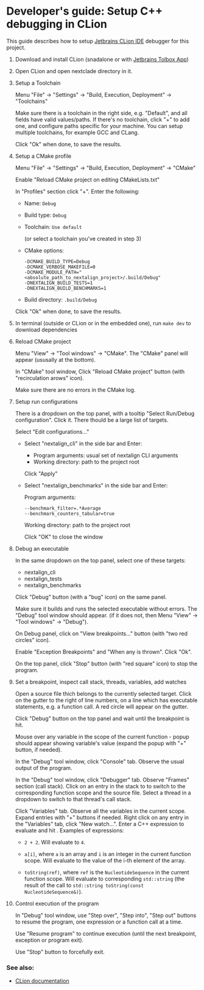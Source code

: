 # Developer's guide: Setup C++ debugging in CLion

This guide describes how to setup [Jetbrains CLion IDE](https://www.jetbrains.com/clion/) debugger for this project.

1. Download and install CLion (snadalone or with [Jetbrains Tolbox App](https://www.jetbrains.com/toolbox-app/))

2. Open CLion and open nextclade directory in it.

3. Setup a Toolchain

   Menu "File" -> "Settings" -> "Build, Execution, Deployment" -> "Toolchains"

   Make sure there is a toolchain in the right side, e.g. "Default", and all fields have valid values/paths.
   If there's no toolchain, click "+" to add one, and configure paths specific for your machine.
   You can setup multiple toolchains, for example GCC and CLang.

   Click "Ok" when done, to save the results.

4. Setup a CMake profile

   Menu "File" -> "Settings" -> "Build, Execution, Deployment" -> "CMake"

   Enable "Reload CMake project on editing CMakeLists.txt"

   In "Profiles" section click "+". Enter the following:

   - Name: `Debug`

   - Build type: `Debug`

   - Toolchain: `Use default`

     (or select a toolchain you've created in step 3)

   - CMake options:

     ```
     -DCMAKE_BUILD_TYPE=Debug
     -DCMAKE_VERBOSE_MAKEFILE=0
     -DCMAKE_MODULE_PATH="<absolute_path_to_nextalign_project>/.build/Debug"
     -DNEXTALIGN_BUILD_TESTS=1
     -DNEXTALIGN_BUILD_BENCHMARKS=1
     ```

   - Build directory: `.build/Debug`

   Click "Ok" when done, to save the results.

5. In terminal (outside or CLion or in the embedded one), run `make dev` to download dependencies

6. Reload CMake project

   Menu "View" -> "Tool windows" -> "CMake". The "CMake" panel will appear (ususally at the bottom).

   In "CMake" tool window, Click "Reload CMake project" button (with "recirculation arows" icon).

   Make sure there are no errors in the CMake log.

7. Setup run configurations

   There is a dropdown on the top panel, with a tooltip "Select Run/Debug configuration". Click it. There thould be a large list of targets.

   Select "Edit configurations..."

   - Select "nextalign_cli" in the side bar and Enter:

     - Program arguments: usual set of nextalign CLI arguments
     - Working directory: path to the project root

     Click "Apply"

   - Select "nextalign_benchmarks" in the side bar and Enter:

     Program arguments:

     ```
     --benchmark_filter=.*Average
     --benchmark_counters_tabular=true
     ```

     Working directory: path to the project root

     Click "OK" to close the window

8. Debug an executable

   In the same dropdown on the top panel, select one of these targets:

   - nextalign_cli
   - nextalign_tests
   - nextalign_benchmarks

   Click "Debug" button (with a "bug" icon) on the same panel.

   Make sure it builds and runs the selected executable without errors. The "Debug" tool window should appear. (if it does not, then Menu "View" -> "Tool windows" -> "Debug").

   On Debug panel, click on "View breakpoints..." button (with "two red circles" icon).

   Enable "Exception Breakpoints" and "When any is thrown". Click "Ok".

   On the top panel, click "Stop" button (with "red square" icon) to stop the program.

9. Set a breakpoint, inspect call stack, threads, variables, add watches

   Open a source file thich belongs to the currently selected target. Click on the gutter to the right of line numbers, on a line which has executable statements, e.g. a function call. A red circle will appear on the gutter.

   Click "Debug" button on the top panel and wait until the breakpoint is hit.

   Mouse over any variable in the scope of the current function - popup should appear showing variable's value (expand the popup with "+" button, if needed).

   In the "Debug" tool window, click "Console" tab. Observe the usual output of the program.

   In the "Debug" tool window, click "Debugger" tab. Observe "Frames" section (call stack). Click on an entry in the stack to to switch to the corresponding function scope and the source file. Select a thread in a dropdown to switch to that thread's call stack.

   Click "Variables" tab. Observe all the variables in the current scope. Expand entries with "+" buttons if needed. Right click on any entry in the "Variables" tab, click "New watch...". Enter a C++ expression to evaluate and hit <Enter>. Examples of expressions:

   - `2 + 2`. Will evaluate to `4`.

   - `a[i]`, where `a` is an array and `i` is an integer in the current function scope. Will evaluate to the value of the i-th element of the array.

   - `toString(ref)`, where `ref` is the `NucleotideSequence` in the current function scope. Will evaluate to corresponding `std::string` (the result of the call to `std::string toString(const NucleotideSequence&)`).

10. Control execution of the program

    In "Debug" tool window, use "Step over", "Step into", "Step out" buttons to resume the program, one expression or a function call at a time.

    Use "Resume program" to continue execution (until the next breakpoint, exception or program exit).

    Use "Stop" button to forcefully exit.

### See also:

- [CLion documentation](https://www.jetbrains.com/help/clion/installation-guide.html)
